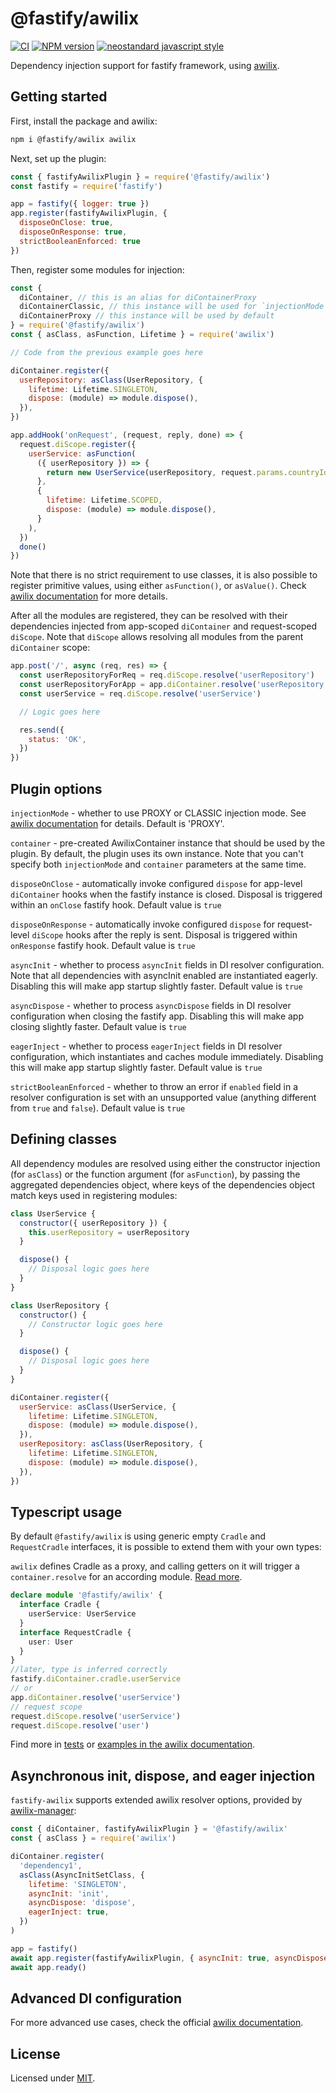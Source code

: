 # @fastify/awilix

[![CI](https://github.com/fastify/fastify-awilix/actions/workflows/ci.yml/badge.svg?branch=main)](https://github.com/fastify/fastify-awilix/actions/workflows/ci.yml)
[![NPM version](https://img.shields.io/npm/v/@fastify/awilix)](https://www.npmjs.com/package/@fastify/awilix)
[![neostandard javascript style](https://img.shields.io/badge/code_style-neostandard-brightgreen?style=flat)](https://github.com/neostandard/neostandard)

Dependency injection support for fastify framework, using [awilix](https://github.com/jeffijoe/awilix).

## Getting started

First, install the package and awilix:

```bash
npm i @fastify/awilix awilix
```

Next, set up the plugin:

```js
const { fastifyAwilixPlugin } = require('@fastify/awilix')
const fastify = require('fastify')

app = fastify({ logger: true })
app.register(fastifyAwilixPlugin, {
  disposeOnClose: true,
  disposeOnResponse: true,
  strictBooleanEnforced: true
})
```

Then, register some modules for injection:

```js
const {
  diContainer, // this is an alias for diContainerProxy
  diContainerClassic, // this instance will be used for `injectionMode = 'CLASSIC'`
  diContainerProxy // this instance will be used by default
} = require('@fastify/awilix')
const { asClass, asFunction, Lifetime } = require('awilix')

// Code from the previous example goes here

diContainer.register({
  userRepository: asClass(UserRepository, {
    lifetime: Lifetime.SINGLETON,
    dispose: (module) => module.dispose(),
  }),
})

app.addHook('onRequest', (request, reply, done) => {
  request.diScope.register({
    userService: asFunction(
      ({ userRepository }) => {
        return new UserService(userRepository, request.params.countryId)
      },
      {
        lifetime: Lifetime.SCOPED,
        dispose: (module) => module.dispose(),
      }
    ),
  })
  done()
})
```

Note that there is no strict requirement to use classes, it is also possible to register primitive values, using either `asFunction()`, or `asValue()`. Check [awilix documentation](https://github.com/jeffijoe/awilix) for more details.

After all the modules are registered, they can be resolved with their dependencies injected from app-scoped `diContainer` and request-scoped `diScope`. Note that `diScope` allows resolving all modules from the parent `diContainer` scope:

```js
app.post('/', async (req, res) => {
  const userRepositoryForReq = req.diScope.resolve('userRepository')
  const userRepositoryForApp = app.diContainer.resolve('userRepository') // This returns exact same result as the previous line
  const userService = req.diScope.resolve('userService')

  // Logic goes here

  res.send({
    status: 'OK',
  })
})
```

## Plugin options

`injectionMode` - whether to use PROXY or CLASSIC injection mode. See [awilix documentation](https://www.npmjs.com/package/awilix#injection-modes) for details. Default is 'PROXY'.

`container` - pre-created AwilixContainer instance that should be used by the plugin. By default, the plugin uses its own instance. Note that you can't specify both `injectionMode` and `container` parameters at the same time.

`disposeOnClose` - automatically invoke configured `dispose` for app-level `diContainer` hooks when the fastify instance is closed.
Disposal is triggered within an `onClose` fastify hook.
Default value is `true`

`disposeOnResponse` - automatically invoke configured `dispose` for request-level `diScope` hooks after the reply is sent.
Disposal is triggered within `onResponse` fastify hook.
Default value is `true`

`asyncInit` - whether to process `asyncInit` fields in DI resolver configuration. Note that all dependencies with asyncInit enabled are instantiated eagerly. Disabling this will make app startup slightly faster.
Default value is `true`

`asyncDispose` - whether to process `asyncDispose` fields in DI resolver configuration when closing the fastify app. Disabling this will make app closing slightly faster.
Default value is `true`

`eagerInject` - whether to process `eagerInject` fields in DI resolver configuration, which instantiates and caches module immediately. Disabling this will make app startup slightly faster.
Default value is `true`

`strictBooleanEnforced` - whether to throw an error if `enabled` field in a resolver configuration is set with an unsupported value (anything different from `true` and `false`).
Default value is `true`

## Defining classes

All dependency modules are resolved using either the constructor injection (for `asClass`) or the function argument (for `asFunction`), by passing the aggregated dependencies object, where keys
of the dependencies object match keys used in registering modules:

```js
class UserService {
  constructor({ userRepository }) {
    this.userRepository = userRepository
  }

  dispose() {
    // Disposal logic goes here
  }
}

class UserRepository {
  constructor() {
    // Constructor logic goes here
  }

  dispose() {
    // Disposal logic goes here
  }
}

diContainer.register({
  userService: asClass(UserService, {
    lifetime: Lifetime.SINGLETON,
    dispose: (module) => module.dispose(),
  }),
  userRepository: asClass(UserRepository, {
    lifetime: Lifetime.SINGLETON,
    dispose: (module) => module.dispose(),
  }),
})
```

## Typescript usage

By default `@fastify/awilix` is using generic empty `Cradle` and `RequestCradle` interfaces, it is possible to extend them with your own types:

`awilix` defines Cradle as a proxy, and calling getters on it will trigger a `container.resolve` for an according module. [Read more](https://github.com/jeffijoe/awilix#containercradle).

```typescript
declare module '@fastify/awilix' {
  interface Cradle {
    userService: UserService
  }
  interface RequestCradle {
    user: User
  }
}
//later, type is inferred correctly
fastify.diContainer.cradle.userService
// or
app.diContainer.resolve('userService')
// request scope
request.diScope.resolve('userService')
request.diScope.resolve('user')
```

Find more in [tests](lib/index.test-d.ts) or [examples in the awilix documentation](https://github.com/jeffijoe/awilix/blob/master/examples/typescript/src/index.ts).

## Asynchronous init, dispose, and eager injection

`fastify-awilix` supports extended awilix resolver options, provided by [awilix-manager](https://github.com/kibertoad/awilix-manager#getting-started):

```js
const { diContainer, fastifyAwilixPlugin } = '@fastify/awilix'
const { asClass } = require('awilix')

diContainer.register(
  'dependency1',
  asClass(AsyncInitSetClass, {
    lifetime: 'SINGLETON',
    asyncInit: 'init',
    asyncDispose: 'dispose',
    eagerInject: true,
  })
)

app = fastify()
await app.register(fastifyAwilixPlugin, { asyncInit: true, asyncDispose: true, eagerInject: true })
await app.ready()
```

## Advanced DI configuration

For more advanced use cases, check the official [awilix documentation](https://github.com/jeffijoe/awilix).

## License

Licensed under [MIT](./LICENSE).
